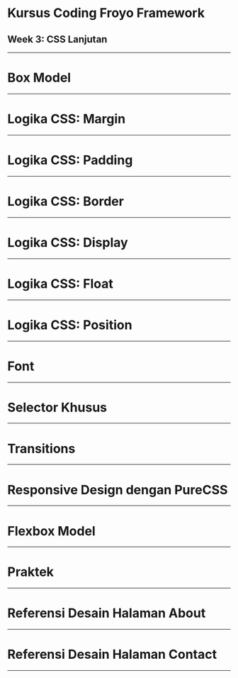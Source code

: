 # Kursus Coding Froyo Framework
## Week 3: CSS Lanjutan

---

# Box Model

---

# Logika CSS: Margin

---

# Logika CSS: Padding

---

# Logika CSS: Border

---

# Logika CSS: Display

---

# Logika CSS: Float

---

# Logika CSS: Position

---

# Font

---

# Selector Khusus

---

# Transitions

---

# Responsive Design dengan PureCSS

---

# Flexbox Model

---

# Praktek

---

# Referensi Desain Halaman About

---

# Referensi Desain Halaman Contact

---